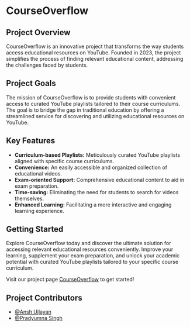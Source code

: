 # CourseOverflow

## Project Overview

CourseOverflow is an innovative project that transforms the way students access educational resources on YouTube. Founded in 2023, the project simplifies the process of finding relevant educational content, addressing the challenges faced by students.

## Project Goals

The mission of CourseOverflow is to provide students with convenient access to curated YouTube playlists tailored to their course curriculums. The goal is to bridge the gap in traditional education by offering a streamlined service for discovering and utilizing educational resources on YouTube.

## Key Features

- **Curriculum-based Playlists:** Meticulously curated YouTube playlists aligned with specific course curriculums.
- **Convenience:** An easily accessible and organized collection of educational videos.
- **Exam-oriented Support:** Comprehensive educational content to aid in exam preparation.
- **Time-saving:** Eliminating the need for students to search for videos themselves.
- **Enhanced Learning:** Facilitating a more interactive and engaging learning experience.

## Getting Started

Explore CourseOverflow today and discover the ultimate solution for accessing relevant educational resources conveniently. Improve your learning, supplement your exam preparation, and unlock your academic potential with curated YouTube playlists tailored to your specific course curriculum.

Visit our project page [CourseOverflow](https://anshujlayan.github.io/CourseOverflow/) to get started!

## Project Contributors

- [@Ansh Ujlayan](https://www.github.com/AnshUjlayan)
- [@Pradyumna Singh](https://www.github.com/prady8339)
